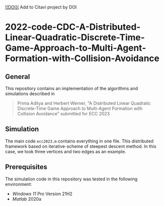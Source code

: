 [![DOI](]() Add to Citavi project by DOI
# 2022-code-CDC-A-Distributed-Linear-Quadratic-Discrete-Time-Game-Approach-to-Multi-Agent-Formation-with-Collision-Avoidance

## General
This repository contains an implementation of the algorithms and simulations described in 
> Prima Aditya and Herbert Werner, "A Distributed Linear Quadratic Discrete-Time Game Approach to Multi-Agent Formation with Collision Avoidance" submitted for ECC 2023

## Simulation
The main code `ecc2023.m` contains everything in one file. This distributed framework based on iterative-scheme of steepest descent method. In this case, we took three vertices and two edges as an example. 

## Prerequisites
The simulation code in this repository was tested in the following environment:
- *Windows 11* Pro Version 21H2
- *Matlab* 2020a
